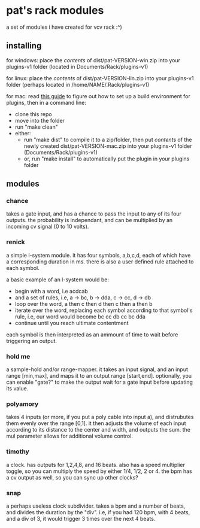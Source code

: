 # pat's rack modules
a set of modules i have created for vcv rack :^)

## installing

for windows:
  place the *contents* of dist/pat-VERSION-win.zip into your plugins-v1 folder (located in Documents/Rack/plugins-v1)

for linux:
  place the *contents* of dist/pat-VERSION-lin.zip into your plugins-v1 folder (perhaps located in /home/NAME/.Rack/plugins-v1)
  
for mac:
  read [this guide](https://vcvrack.com/manual/PluginDevelopmentTutorial) to figure out how to set up a build environment for plugins, then in a command line: 
  - clone this repo
  - move into the folder
  - run "make clean"
  - either:
    - run "make dist" to compile it to a zip/folder, then put *contents* of the newly created dist/pat-VERSION-mac.zip into your plugins-v1 folder (Documents/Rack/plugins-v1)
    - or, run "make install" to automatically put the plugin in your plugins folder

## modules

### chance
takes a gate input, and has a chance to pass the input to any of its four outputs. the probability is independant, and can be multiplied by an incoming cv signal (0 to 10 volts).

### renick
a simple l-system module. it has four symbols, a,b,c,d, each of which have a corresponding duration in ms. there is also a user defined rule attached to each symbol. 

a basic example of an l-system would be:
  - begin with a word, i.e acdcab
  - and a set of rules, i.e, a -> bc, b -> dda, c -> cc, d -> db
  - loop over the word, a then c then d then c then a then b
  - iterate over the word, replacing each symbol according to that symbol's rule, i.e, our word would become bc cc db cc bc dda
  - continue until you reach ultimate contentment
  
each symbol is then interpreted as an ammount of time to wait before triggering an output.

### hold me
a sample-hold and/or range-mapper. it takes an input signal, and an input range [min,max], and maps it to an output range [start,end]. optionally, you can enable "gate?" to make the output wait for a gate input before updating its value.

### polyamory
takes 4 inputs (or more, if you put a poly cable into input a), and distrubutes them evenly over the range [0,1]. it then adjusts the volume of each input according to its distance to the center and width, and outputs the sum. the mul parameter allows for additional volume control.

### timothy
a clock. has outputs for 1,2,4,8, and 16 beats. also has a speed multiplier toggle, so you can multiply the speed by either 1/4, 1/2, 2 or 4. the bpm has a cv output as well, so you can sync up other clocks?

### snap
a perhaps useless clock subdivider. takes a bpm and a number of beats, and divides the duration by the "div". i.e, if you had 120 bpm, with 4 beats, and a div of 3, it would trigger 3 times over the next 4 beats.
